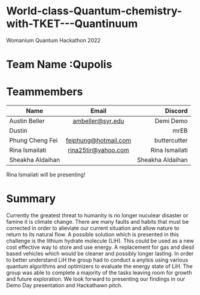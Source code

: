 # World-class-Quantum-chemistry-with-TKET---Quantinuum
Womanium Quantum Hackathon 2022

# Team Name :Qupolis

# Teammembers 

| Name            | Email             | Discord           |
| --------------- |:-------------------:| --------------: |
| Austin Beller   | ambeller@syr.edu    | Demi Demo       |
| Dustin          |                     | mrEB            |
| Phung Cheng Fei | feiphung@hotmail.com| buttercutter    |
| Rina Ismailati  | rina25tir@yahoo.com | Rina Ismailati  |
| Sheakha Aldaihan|                     | Sheakha Aldaihan|

Rina Ismailati will be presenting!

# Summary 
Currently the greatest threat to humanity is no longer nuculear disaster or famine it is climate change. There are many faults and habits that must be corrected in order to alieviate our current situation and allow nature to return to its natural flow. A possible solution which is presented in this challenge is the lithium hydrate molecule (LiH). This could be used as a new cost effective way to store and use energy. A replacement for gas and diesil based vehicles which would be cleaner and possibly longer lasting. In order to better understand LiH the group had to conduct a anylsis using various quantum algorithms and optimizers to evaluate the energy state of LiH. The group was able to complete a majority of the tasks leaving room for growth and future exploration. We look forward to presenting our findings in our Demo Day presentation and Hackathawn pitch. 
